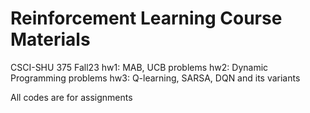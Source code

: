 # Reinforcement Learning Course Materials
CSCI-SHU 375 Fall23
hw1: MAB, UCB problems
hw2: Dynamic Programming problems
hw3: Q-learning, SARSA, DQN and its variants

All codes are for assignments

